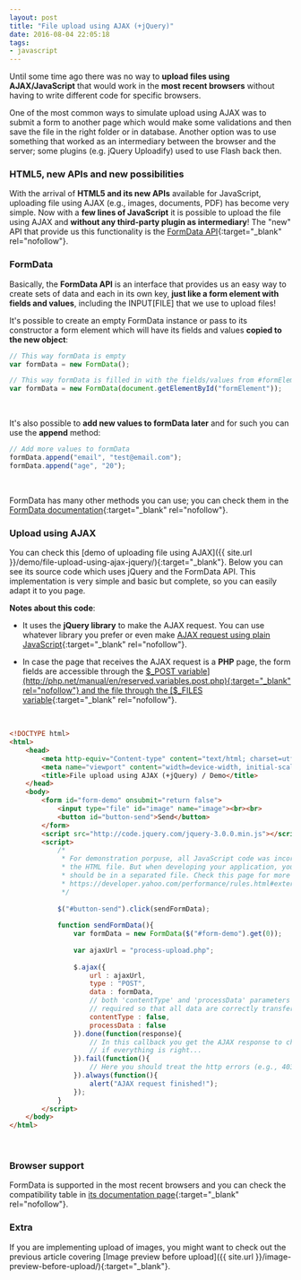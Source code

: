 ```yaml
---
layout: post
title: "File upload using AJAX (+jQuery)"
date: 2016-08-04 22:05:18
tags:
- javascript
---
```


Until some time ago there was no way to **upload files using AJAX/JavaScript** that would work in the **most recent browsers** without having to write different code for specific browsers.

One of the most common ways to simulate upload using AJAX was to submit a form to another page which would make some validations and then save the file in the right folder or in database. Another option was to use something that worked as an intermediary between the browser and the server; some plugins (e.g. jQuery Uploadify) used to use Flash back then.

### HTML5, new APIs and new possibilities

With the arrival of **HTML5 and its new APIs** available for JavaScript, uploading file using AJAX (e.g., images, documents, PDF) has become very simple. Now with a **few lines of JavaScript** it is possible to upload the file using AJAX and **without any third-party plugin as intermediary**! The "new" API that provide us this functionality is the [FormData API](https://developer.mozilla.org/en-US/docs/Web/API/FormData){:target="_blank" rel="nofollow"}.

### FormData

Basically, the **FormData API** is an interface that provides us an easy way to create sets of data and each in its own key, **just like a form element with fields and values**, including the INPUT[FILE] that we use to upload files!

It's possible to create an empty FormData instance or pass to its constructor a form element which will have its fields and values **copied to the new object**:

```javascript
// This way formData is empty
var formData = new FormData();

// This way formData is filled in with the fields/values from #formElement
var formData = new FormData(document.getElementById("formElement"));
```
<br>

It's also possible to **add new values to formData later** and for such you can use the **append** method:

```javascript
// Add more values to formData
formData.append("email", "test@email.com");
formData.append("age", "20");
```
<br>

FormData has many other methods you can use; you can check them in the [FormData documentation](https://developer.mozilla.org/en-US/docs/Web/API/FormData){:target="_blank" rel="nofollow"}.

### Upload using AJAX

You can check this [demo of uploading file using AJAX]({{ site.url }}/demo/file-upload-using-ajax-jquery/){:target="_blank"}. Below you can see its source code which uses jQuery and the FormData API. This implementation is very simple and basic but complete, so you can easily adapt it to you page.

**Notes about this code**:

* It uses the **jQuery library** to make the AJAX request. You can use whatever library you prefer or even make [AJAX request using plain JavaScript](http://www.quirksmode.org/js/xmlhttp.html){:target="_blank" rel="nofollow"}.

* In case the page that receives the AJAX request is a **PHP** page, the form fields are accessible through the [$_POST variable](http://php.net/manual/en/reserved.variables.post.php){:target="_blank" rel="nofollow"} and the file through the [$_FILES variable](http://php.net/manual/en/reserved.variables.files.php){:target="_blank" rel="nofollow"}.
<br>

```html
<!DOCTYPE html>
<html>
	<head>
		<meta http-equiv="Content-type" content="text/html; charset=utf-8">
		<meta name="viewport" content="width=device-width, initial-scale=1">
		<title>File upload using AJAX (+jQuery) / Demo</title>
	</head>
	<body>
		<form id="form-demo" onsubmit="return false">
			<input type="file" id="image" name="image"><br><br>
			<button id="button-send">Send</button>
		</form>
		<script src="http://code.jquery.com/jquery-3.0.0.min.js"></script>
		<script>
			/*
			 * For demonstration porpuse, all JavaScript code was incorporated in
			 * the HTML file. But when developing your application, your JavaScript code
			 * should be in a separated file. Check this page for more information:
			 * https://developer.yahoo.com/performance/rules.html#external
			 */
			
			$("#button-send").click(sendFormData);
			
			function sendFormData(){
				var formData = new FormData($("#form-demo").get(0));
				
				var ajaxUrl = "process-upload.php";
				
				$.ajax({
					url : ajaxUrl,
					type : "POST",
					data : formData,
					// both 'contentType' and 'processData' parameters are
					// required so that all data are correctly transferred
					contentType : false,
					processData : false
				}).done(function(response){
					// In this callback you get the AJAX response to check
					// if everything is right...
				}).fail(function(){
					// Here you should treat the http errors (e.g., 403, 404)
				}).always(function(){
					alert("AJAX request finished!");
				});
			}
		</script>
	</body>
</html>
```
<br>

### Browser support

FormData is supported in the most recent browsers and you can check the compatibility table in [its documentation page](https://developer.mozilla.org/en-US/docs/Web/API/FormData){:target="_blank" rel="nofollow"}.

### Extra

If you are implementing upload of images, you might want to check out the previous article covering [Image preview before upload]({{ site.url }}/image-preview-before-upload/){:target="_blank"}.